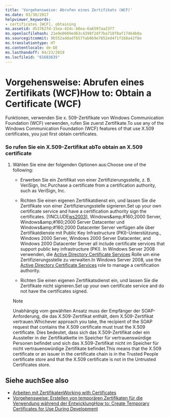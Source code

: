 ```yaml
---
title: 'Vorgehensweise: Abrufen eines Zertifikats (WCF)'
ms.date: 03/30/2017
helpviewer_keywords:
- certificates [WCF], obtaining
ms.assetid: d53762fd-15ea-42dc-b0ea-6a6597aa23f7
ms.openlocfilehash: 21e9e0609ed63c4398f2df7ba718f8af17464b0a
ms.sourcegitcommit: 9b552addadfb57fab0b9e7852ed4f1f1b8a42f8e
ms.translationtype: HT
ms.contentlocale: de-DE
ms.lasthandoff: 04/23/2019
ms.locfileid: "61683635"
---
```

# <a name="how-to-obtain-a-certificate-wcf"></a><span data-ttu-id="f78ff-102">Vorgehensweise: Abrufen eines Zertifikats (WCF)</span><span class="sxs-lookup"><span data-stu-id="f78ff-102">How to: Obtain a Certificate (WCF)</span></span>
<span data-ttu-id="f78ff-103">Funktionen, verwenden Sie x. 509-Zertifikate von Windows Communication Foundation (WCF) verwenden, rufen Sie zuerst Zertifikate.</span><span class="sxs-lookup"><span data-stu-id="f78ff-103">To use any of the Windows Communication Foundation (WCF) features of that use X.509 certificates, you just first obtain certificates.</span></span>  
  
### <a name="to-obtain-an-x509-certificate"></a><span data-ttu-id="f78ff-104">So rufen Sie ein X.509-Zertifikat ab</span><span class="sxs-lookup"><span data-stu-id="f78ff-104">To obtain an X.509 certificate</span></span>  
  
1. <span data-ttu-id="f78ff-105">Wählen Sie eine der folgenden Optionen aus:</span><span class="sxs-lookup"><span data-stu-id="f78ff-105">Choose one of the following:</span></span>  
  
    - <span data-ttu-id="f78ff-106">Erwerben Sie ein Zertifikat von einer Zertifizierungsstelle, z. B. VeriSign, Inc.</span><span class="sxs-lookup"><span data-stu-id="f78ff-106">Purchase a certificate from a certification authority, such as VeriSign, Inc.</span></span>  
  
    - <span data-ttu-id="f78ff-107">Richten Sie einen eigenen Zertifikatdienst ein, und lassen Sie die Zertifikate von einer Zertifizierungsstelle signieren.</span><span class="sxs-lookup"><span data-stu-id="f78ff-107">Set up your own certificate service and have a certification authority sign the certificates.</span></span> [!INCLUDE[ws2003](../../../../includes/ws2003-md.md)]<span data-ttu-id="f78ff-108">, Windows&amp;amp;#160;2000 Server, Windows&amp;amp;#160;2000 Server Datacenter und Windows&amp;amp;#160;2000 Datacenter Server verfügen alle über Zertifikatdienste mit Public Key Infrastructure (PKI)-Unterstützung.</span><span class="sxs-lookup"><span data-stu-id="f78ff-108">, Windows 2000 Server, Windows 2000 Server Datacenter, and Windows 2000 Datacenter Server all include certificate services that support public key infrastructure (PKI).</span></span> <span data-ttu-id="f78ff-109">In Windows Server 2008 verwenden, die [Active Directory Certificate Services](https://go.microsoft.com/fwlink/?LinkID=153483) Rolle um eine Zertifizierungsstelle zu verwalten.</span><span class="sxs-lookup"><span data-stu-id="f78ff-109">In Windows Server 2008, use the [Active Directory Certificate Services](https://go.microsoft.com/fwlink/?LinkID=153483) role to manage a certification authority.</span></span>  
  
    - <span data-ttu-id="f78ff-110">Richten Sie einen eigenen Zertifikatsdienst ein, und lassen Sie die Zertifikate nicht signieren.</span><span class="sxs-lookup"><span data-stu-id="f78ff-110">Set up your own certificate service and do not have the certificates signed.</span></span>  
  
    > [!NOTE]
    >  <span data-ttu-id="f78ff-111">Unabhängig vom gewählten Ansatz muss der Empfänger der SOAP-Anforderung, die das X.509-Zertifikat enthält, dem X.509-Zertifikat vertrauen.</span><span class="sxs-lookup"><span data-stu-id="f78ff-111">Whichever approach you take, the recipient of the SOAP request that contains the X.509 certificate must trust the X.509 certificate.</span></span> <span data-ttu-id="f78ff-112">Dies bedeutet, dass sich das X.509-Zertifikat oder ein Aussteller in der Zertifikatkette im Speicher für vertrauenswürdige Personen befindet und sich das X.509-Zertifikat nicht im Speicher für nicht vertrauenswürdige Zertifikate befindet.</span><span class="sxs-lookup"><span data-stu-id="f78ff-112">This means that the X.509 certificate or an issuer in the certificate chain is in the Trusted People certificate store and that the X.509 certificate is not in the Untrusted Certificates store.</span></span>  
  
## <a name="see-also"></a><span data-ttu-id="f78ff-113">Siehe auch</span><span class="sxs-lookup"><span data-stu-id="f78ff-113">See also</span></span>

- [<span data-ttu-id="f78ff-114">Arbeiten mit Zertifikaten</span><span class="sxs-lookup"><span data-stu-id="f78ff-114">Working with Certificates</span></span>](../../../../docs/framework/wcf/feature-details/working-with-certificates.md)
- [<span data-ttu-id="f78ff-115">Vorgehensweise: Erstellen von temporären Zertifikaten für die Verwendung während der Entwicklung</span><span class="sxs-lookup"><span data-stu-id="f78ff-115">How to: Create Temporary Certificates for Use During Development</span></span>](../../../../docs/framework/wcf/feature-details/how-to-create-temporary-certificates-for-use-during-development.md)
